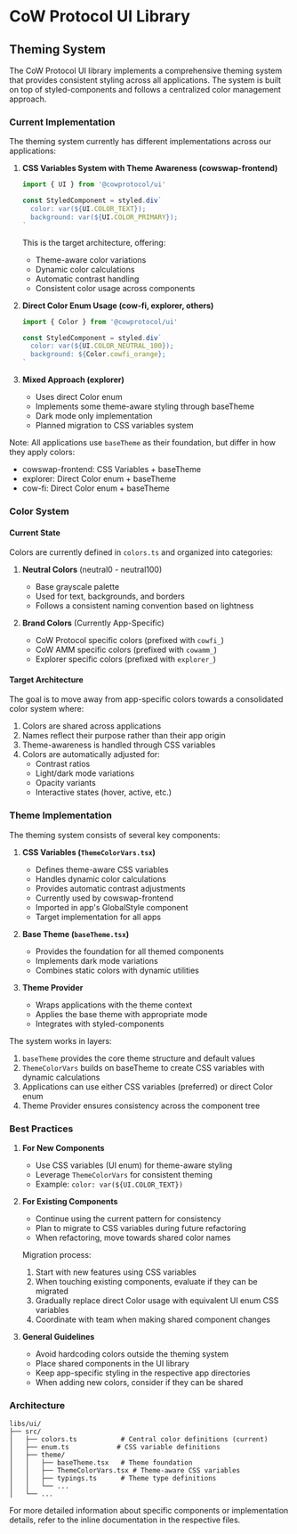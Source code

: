 # CoW Protocol UI Library

## Theming System

The CoW Protocol UI library implements a comprehensive theming system that provides consistent styling across all applications. The system is built on top of styled-components and follows a centralized color management approach.

### Current Implementation

The theming system currently has different implementations across our applications:

1. **CSS Variables System with Theme Awareness (cowswap-frontend)**

   ```typescript
   import { UI } from '@cowprotocol/ui'

   const StyledComponent = styled.div`
     color: var(${UI.COLOR_TEXT});
     background: var(${UI.COLOR_PRIMARY});
   `
   ```

   This is the target architecture, offering:

   - Theme-aware color variations
   - Dynamic color calculations
   - Automatic contrast handling
   - Consistent color usage across components

2. **Direct Color Enum Usage (cow-fi, explorer, others)**

   ```typescript
   import { Color } from '@cowprotocol/ui'

   const StyledComponent = styled.div`
     color: var(${UI.COLOR_NEUTRAL_100});
     background: ${Color.cowfi_orange};
   `
   ```

3. **Mixed Approach (explorer)**
   - Uses direct Color enum
   - Implements some theme-aware styling through baseTheme
   - Dark mode only implementation
   - Planned migration to CSS variables system

Note: All applications use `baseTheme` as their foundation, but differ in how they apply colors:

- cowswap-frontend: CSS Variables + baseTheme
- explorer: Direct Color enum + baseTheme
- cow-fi: Direct Color enum + baseTheme

### Color System

#### Current State

Colors are currently defined in `colors.ts` and organized into categories:

1. **Neutral Colors** (neutral0 - neutral100)

   - Base grayscale palette
   - Used for text, backgrounds, and borders
   - Follows a consistent naming convention based on lightness

2. **Brand Colors** (Currently App-Specific)
   - CoW Protocol specific colors (prefixed with `cowfi_`)
   - CoW AMM specific colors (prefixed with `cowamm_`)
   - Explorer specific colors (prefixed with `explorer_`)

#### Target Architecture

The goal is to move away from app-specific colors towards a consolidated color system where:

1. Colors are shared across applications
2. Names reflect their purpose rather than their app origin
3. Theme-awareness is handled through CSS variables
4. Colors are automatically adjusted for:
   - Contrast ratios
   - Light/dark mode variations
   - Opacity variants
   - Interactive states (hover, active, etc.)

### Theme Implementation

The theming system consists of several key components:

1. **CSS Variables (`ThemeColorVars.tsx`)**

   - Defines theme-aware CSS variables
   - Handles dynamic color calculations
   - Provides automatic contrast adjustments
   - Currently used by cowswap-frontend
   - Imported in app's GlobalStyle component
   - Target implementation for all apps

2. **Base Theme (`baseTheme.tsx`)**

   - Provides the foundation for all themed components
   - Implements dark mode variations
   - Combines static colors with dynamic utilities

3. **Theme Provider**
   - Wraps applications with the theme context
   - Applies the base theme with appropriate mode
   - Integrates with styled-components

The system works in layers:

1. `baseTheme` provides the core theme structure and default values
2. `ThemeColorVars` builds on baseTheme to create CSS variables with dynamic calculations
3. Applications can use either CSS variables (preferred) or direct Color enum
4. Theme Provider ensures consistency across the component tree

### Best Practices

1. **For New Components**

   - Use CSS variables (UI enum) for theme-aware styling
   - Leverage `ThemeColorVars` for consistent theming
   - Example: `color: var(${UI.COLOR_TEXT})`

2. **For Existing Components**

   - Continue using the current pattern for consistency
   - Plan to migrate to CSS variables during future refactoring
   - When refactoring, move towards shared color names

   Migration process:

   1. Start with new features using CSS variables
   2. When touching existing components, evaluate if they can be migrated
   3. Gradually replace direct Color usage with equivalent UI enum CSS variables
   4. Coordinate with team when making shared component changes

3. **General Guidelines**
   - Avoid hardcoding colors outside the theming system
   - Place shared components in the UI library
   - Keep app-specific styling in the respective app directories
   - When adding new colors, consider if they can be shared

### Architecture

```
libs/ui/
├── src/
│   ├── colors.ts           # Central color definitions (current)
│   ├── enum.ts            # CSS variable definitions
│   ├── theme/
│   │   ├── baseTheme.tsx   # Theme foundation
│   │   ├── ThemeColorVars.tsx # Theme-aware CSS variables
│   │   ├── typings.ts      # Theme type definitions
│   │   └── ...
│   └── ...
```

For more detailed information about specific components or implementation details, refer to the inline documentation in the respective files.
